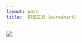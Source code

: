 ```yaml
---
layout: post
title:  抓包工具（wireshark）
---
```


![](http://ws.cf.wireshark.net/image/wireshark.png)